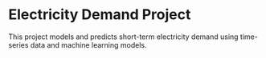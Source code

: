 # Electricity Demand Project

This project models and predicts short-term electricity demand using time-series data and machine learning models.
